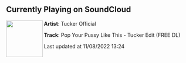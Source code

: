 ## Currently Playing on SoundCloud

[<img align="left" width="100" src="https://i1.sndcdn.com/artworks-vKokaoGyLmQdhbAd-WIP1sw-t500x500.jpg">](https://soundcloud.com/callumtucker1/pop-your-pussy-like-this)

**Artist**: Tucker Official 

**Track**: Pop Your Pussy Like This - Tucker Edit (FREE DL)

Last updated at 11/08/2022 13:24
